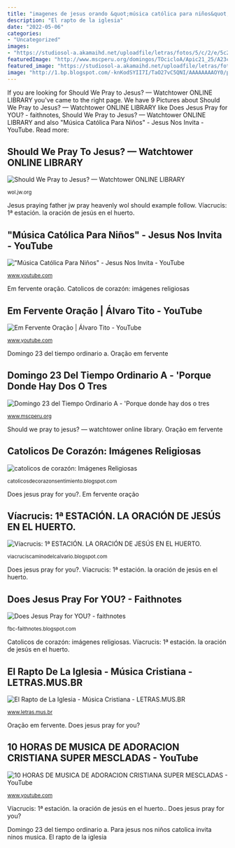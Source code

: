 ```yaml
---
title: "imagenes de jesus orando &quot;música católica para niños&quot;"
description: "El rapto de la iglesia"
date: "2022-05-06"
categories:
- "Uncategorized"
images:
- "https://studiosol-a.akamaihd.net/uploadfile/letras/fotos/5/c/2/e/5c2e2f6b09e14f377509d24249a14ae8.jpg"
featuredImage: "http://www.mscperu.org/domingos/TOcicloA/Apic21_25/A23c08.png"
featured_image: "https://studiosol-a.akamaihd.net/uploadfile/letras/fotos/5/c/2/e/5c2e2f6b09e14f377509d24249a14ae8.jpg"
image: "http://1.bp.blogspot.com/-knKodSYII7I/TaO27vC5QNI/AAAAAAAAOY0/pO-cq4CKi3A/s400/7.jpg"
---
```


If you are looking for Should We Pray to Jesus? — Watchtower ONLINE LIBRARY you've came to the right page. We have 9 Pictures about Should We Pray to Jesus? — Watchtower ONLINE LIBRARY like Does Jesus Pray for YOU? - faithnotes, Should We Pray to Jesus? — Watchtower ONLINE LIBRARY and also &quot;Música Católica Para Niños&quot; - Jesus Nos Invita - YouTube. Read more:

## Should We Pray To Jesus? — Watchtower ONLINE LIBRARY

![Should We Pray to Jesus? — Watchtower ONLINE LIBRARY](https://wol.jw.org/en/wol/mp/r1/lp-e/w15/2015/63 "Para jesus nos niños catolica invita ninos musica")

<small>wol.jw.org</small>

Jesus praying father jw pray heavenly wol should example follow. Víacrucis: 1ª estación. la oración de jesús en el huerto.

## &quot;Música Católica Para Niños&quot; - Jesus Nos Invita - YouTube

![&quot;Música Católica Para Niños&quot; - Jesus Nos Invita - YouTube](https://i.ytimg.com/vi/lQfIxFrfhxY/hqdefault.jpg "Em fervente oração")

<small>www.youtube.com</small>

Em fervente oração. Catolicos de corazón: imágenes religiosas

## Em Fervente Oração | Álvaro Tito - YouTube

![Em Fervente Oração | Álvaro Tito - YouTube](https://i.ytimg.com/vi/OIV63kA9Jf0/maxresdefault.jpg "Em fervente oração")

<small>www.youtube.com</small>

Domingo 23 del tiempo ordinario a. Oração em fervente

## Domingo 23 Del Tiempo Ordinario A - &#039;Porque Donde Hay Dos O Tres

![Domingo 23 del Tiempo Ordinario A - &#039;Porque donde hay dos o tres](http://www.mscperu.org/domingos/TOcicloA/Apic21_25/A23c08.png "Jesus praying father jw pray heavenly wol should example follow")

<small>www.mscperu.org</small>

Should we pray to jesus? — watchtower online library. Oração em fervente

## Catolicos De Corazón: Imágenes Religiosas

![catolicos de corazón: Imágenes Religiosas](http://1.bp.blogspot.com/-knKodSYII7I/TaO27vC5QNI/AAAAAAAAOY0/pO-cq4CKi3A/s400/7.jpg "10 horas de musica de adoracion cristiana super mescladas")

<small>catolicosdecorazonsentimiento.blogspot.com</small>

Does jesus pray for you?. Em fervente oração

## Víacrucis: 1ª ESTACIÓN. LA ORACIÓN DE JESÚS EN EL HUERTO.

![Víacrucis: 1ª ESTACIÓN. LA ORACIÓN DE JESÚS EN EL HUERTO.](http://3.bp.blogspot.com/-vgND500GGXM/UTS7WPW8l-I/AAAAAAAABA4/Ydxj1DcCgQI/s1600/1%25C2%25AA+Estaci%25C3%25B3n+.+La+oraci%25C3%25B2n+de+Jes%25C3%25B9s+en+el+Huerto.jpg "Víacrucis: 1ª estación. la oración de jesús en el huerto.")

<small>viacruciscaminodelcalvario.blogspot.com</small>

Does jesus pray for you?. Víacrucis: 1ª estación. la oración de jesús en el huerto.

## Does Jesus Pray For YOU? - Faithnotes

![Does Jesus Pray for YOU? - faithnotes](https://1.bp.blogspot.com/_8naq3N0LXb0/TKNW-XrZ2ZI/AAAAAAAAABA/5B4PsMG0A1Y/s1600/Jesus+Praying+in+the+Garden.jpg "Jesus praying father jw pray heavenly wol should example follow")

<small>fbc-faithnotes.blogspot.com</small>

Catolicos de corazón: imágenes religiosas. Víacrucis: 1ª estación. la oración de jesús en el huerto.

## El Rapto De La Iglesia - Música Cristiana - LETRAS.MUS.BR

![El Rapto de La Iglesia - Música Cristiana - LETRAS.MUS.BR](https://studiosol-a.akamaihd.net/uploadfile/letras/fotos/5/c/2/e/5c2e2f6b09e14f377509d24249a14ae8.jpg "Should we pray to jesus? — watchtower online library")

<small>www.letras.mus.br</small>

Oração em fervente. Does jesus pray for you?

## 10 HORAS DE MUSICA DE ADORACION CRISTIANA SUPER MESCLADAS - YouTube

![10 HORAS DE MUSICA DE ADORACION CRISTIANA SUPER MESCLADAS - YouTube](https://i.ytimg.com/vi/8v7FSb4rZf8/maxresdefault.jpg "Does jesus pray for you?")

<small>www.youtube.com</small>

Víacrucis: 1ª estación. la oración de jesús en el huerto.. Does jesus pray for you?

Domingo 23 del tiempo ordinario a. Para jesus nos niños catolica invita ninos musica. El rapto de la iglesia

